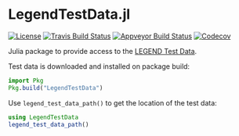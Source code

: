 # LegendTestData.jl

[![License](http://img.shields.io/badge/license-MIT-brightgreen.svg?style=flat)](LICENSE.md)
[![Travis Build Status](https://travis-ci.com/legend-exp/LegendTestData.jl.svg?branch=master)](https://travis-ci.com/legend-exp/LegendTestData.jl)
[![Appveyor Build Status](https://ci.appveyor.com/api/projects/status/github/legend-exp/LegendTestData.jl?branch=master&svg=true)](https://ci.appveyor.com/project/legend-exp/LegendTestData-jl)
[![Codecov](https://codecov.io/gh/legend-exp/LegendTestData.jl/branch/master/graph/badge.svg)](https://codecov.io/gh/legend-exp/LegendTestData.jl)


Julia package to provide access to the [LEGEND Test Data](https://github.com/legend-exp/legend-testdata).

Test data is downloaded and installed on package build:

```julia
import Pkg
Pkg.build("LegendTestData")
```

Use `legend_test_data_path()` to get the location of the test data:

```julia
using LegendTestData
legend_test_data_path()
```
